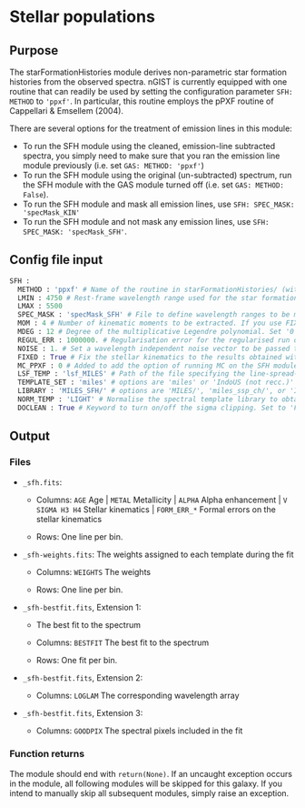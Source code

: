 # Stellar populations

## Purpose 

The starFormationHistories module derives non-parametric star formation histories from the observed spectra. nGIST is currently equipped with one routine that can readily be used by setting the configuration parameter `SFH: METHOD` to `'ppxf'`. In particular, this routine employs the pPXF routine of Cappellari & Emsellem (2004).

There are several options for the treatment of emission lines in this module:

- To run the SFH module using the cleaned, emission-line subtracted spectra, you simply need to make sure that you ran the emission line module previously (i.e. set `GAS: METHOD: 'ppxf'`)
- To run the SFH module using the original (un-subtracted) spectrum, run the SFH module with the GAS module turned off (i.e. set `GAS: METHOD: False`).
- To run the SFH module and mask all emission lines, use `SFH: SPEC_MASK: 'specMask_KIN'`
- To run the SFH module and not mask any emission lines, use `SFH: SPEC_MASK: 'specMask_SFH'`.

## Config file input 

```py
SFH :
  METHOD : 'ppxf' # Name of the routine in starFormationHistories/ (without .py) to perform the tasks. Set 'False' to turn off module. Set 'ppxf' to use the standard GIST implementation, exploiting the pPXF routine of Cappellari & Emsellem (2004).
  LMIN : 4750 # Rest-frame wavelength range used for the star formation histories analysis [in Angst.]
  LMAX : 5500
  SPEC_MASK : 'specMask_SFH' # File to define wavelength ranges to be masked during the star formation histories analysis. The specified path is relative to the configDir path in defaultDir.
  MOM : 4 # Number of kinematic moments to be extracted. If you use FIXED = True, this should be same number of moments used to extract the stellar kinematics before. Otherwise the parameter can be set independently.
  MDEG : 12 # Degree of the multiplicative Legendre polynomial. Set '0' to not include any multiplicative polynomials. Note that additive Legendre polynomials cannot be used for this module.
  REGUL_ERR : 1000000. # Regularisation error for the regularised run of pPXF. Note: Regularisation = 1 / REGUL_ERR
  NOISE : 1. # Set a wavelength independent noise vector to be passed to pPXF.
  FIXED : True # Fix the stellar kinematics to the results obtained with the stellar kinematics module [True / False]. If 'False', please provide an initial guess on the velocity dispersion of the systems [in km/s] by adding the parameter SIGMA.
  MC_PPXF : 0 # Added to add the option of running MC on the SFH module
  LSF_TEMP : 'lsf_MILES' # Path of the file specifying the line-spread-function of the spectral templates. The specified path is relative to the configDir path in defaultDir.
  TEMPLATE_SET : 'miles' # options are 'miles' or 'IndoUS (not recc.)'
  LIBRARY : 'MILES_SFH/' # options are 'MILES/', 'miles_ssp_ch/', or 'IndoUS/'
  NORM_TEMP : 'LIGHT' # Normalise the spectral template library to obtain light- or mass-weighted results [LIGHT / MASS]
  DOCLEAN : True # Keyword to turn on/off the sigma clipping. Set to 'False' for testing.
```

## Output 

### Files

- `_sfh.fits`:

    - Columns: `AGE` Age | `METAL` Metallicity | `ALPHA` Alpha enhancement | `V SIGMA H3 H4` Stellar kinematics | `FORM_ERR_*` Formal errors on the stellar kinematics

    - Rows: One line per bin.

- `_sfh-weights.fits`: The weights assigned to each template during the fit

    - Columns: `WEIGHTS` The weights

    - Rows: One line per bin.

- `_sfh-bestfit.fits`, Extension 1:

    - The best fit to the spectrum

    - Columns: `BESTFIT` The best fit to the spectrum

    - Rows: One fit per bin.

- `_sfh-bestfit.fits`, Extension 2:

    - Columns: `LOGLAM` The corresponding wavelength array

- `_sfh-bestfit.fits`, Extension 3:

    - Columns: `GOODPIX` The spectral pixels included in the fit

### Function returns

The module should end with `return(None)`. If an uncaught exception occurs in the module, all following modules will be skipped for this galaxy. If you intend to manually skip all subsequent modules, simply raise an exception.